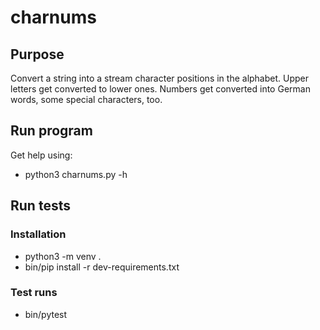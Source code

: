 # charnums

## Purpose

Convert a string into a stream character positions in the alphabet.
Upper letters get converted to lower ones.
Numbers get converted into German words, some special characters, too.

## Run program

Get help using:

* python3 charnums.py -h

## Run tests

### Installation

* python3 -m venv .
* bin/pip install -r dev-requirements.txt

### Test runs

* bin/pytest
